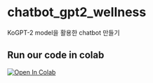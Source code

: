 # chatbot_gpt2_wellness

KoGPT-2 model을 활용한 chatbot 만들기

## Run our code in colab

[![Open In Colab](https://colab.research.google.com/assets/colab-badge.svg)](https://colab.research.google.com/github/DSC-2020-FALL-CV/chatbot_gpt2_wellness/blob/main/KoGPT2_chatbot.ipynb)
